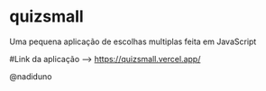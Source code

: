 # quizsmall

Uma pequena aplicação de escolhas multiplas feita em JavaScript

#Link da aplicação --> https://quizsmall.vercel.app/


@nadiduno
